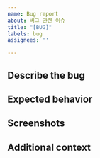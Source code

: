 ```yaml
---
name: Bug report
about: 버그 관련 이슈
title: "[BUG]"
labels: bug
assignees: ''

---
```


## Describe the bug
<!-- 어떤 버그가 있는지 간단히 설명해주세요 -->

## Expected behavior
<!-- 정상 동작 시의 동작에 대해 간단히 설명해주세요 -->

## Screenshots
<!-- 참고할 수 있는 스크린샷이 있는 경우 추가해주세요 -->

## Additional context
<!-- 추가적인 내용이 있다면 작성해주세요 -->
